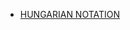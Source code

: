 - [HUNGARIAN NOTATION](https://viblo.asia/p/viet-code-nghe-thuat-phan-1-chuong-ii-tiep-p3-gGJ59bzPKX2)